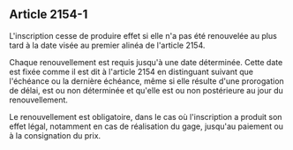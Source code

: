 Article 2154-1
----
L'inscription cesse de produire effet si elle n'a pas été renouvelée au plus
tard à la date visée au premier alinéa de l'article 2154.

Chaque renouvellement est requis jusqu'à une date déterminée. Cette date est
fixée comme il est dit à l'article 2154 en distinguant suivant que l'échéance ou
la dernière échéance, même si elle résulte d'une prorogation de délai, est ou
non déterminée et qu'elle est ou non postérieure au jour du renouvellement.

Le renouvellement est obligatoire, dans le cas où l'inscription a produit son
effet légal, notamment en cas de réalisation du gage, jusqu'au paiement ou à la
consignation du prix.

